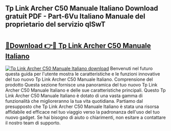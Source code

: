 ## Tp Link Archer C50 Manuale Italiano Download gratuit PDF - Part-6Vu Italiano Manuale del proprietario del servizio qISwT

# <h2><a href="http://dfckn5.blite.top/?on=Tp+Link+Archer+C50+Manuale+Italiano">🔗Download 👉🔴 Tp Link Archer C50 Manuale Italiano</a></h2>

[![Tp Link Archer C50 Manuale Italiano download](https://i.imgur.com/lujVjoI.png)](http://dfckn5.blite.top/?on=Tp+Link+Archer+C50+Manuale+Italiano)
Benvenuti nel futuro questa guida per l'utente mostra le caratteristiche e le funzioni innovative del tuo nuovo Tp Link Archer C50 Manuale Italiano. Comprensione del prodotto Questa sezione fornisce una panoramica del tuo nuovo Tp Link Archer C50 Manuale Italiano e delle sue caratteristiche principali. Questo Tp Link Archer C50 Manuale Italiano è dotato di una vasta gamma di funzionalità che miglioreranno la tua vita quotidiana. Partiamo dal presupposto che Tp Link Archer C50 Manuale Italiano è stata una risorsa affidabile ed efficace nel tuo viaggio verso la padronanza dell'uso del tuo nuovo gadget. Se hai bisogno di aiuto o chiarimenti, non esitare a contattare il nostro team di supporto.
